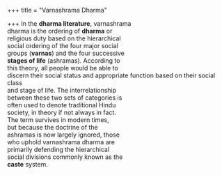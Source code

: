 +++
title = "Varnashrama Dharma"

+++
In the **dharma literature**, varnashrama  
dharma is the ordering of **dharma** or  
religious duty based on the hierarchical  
social ordering of the four major social  
groups (**varnas**) and the four successive  
**stages of life** (ashramas). According to  
this theory, all people would be able to  
discern their social status and appropriate function based on their social class  
and stage of life. The interrelationship  
between these two sets of categories is  
often used to denote traditional Hindu  
society, in theory if not always in fact.  
The term survives in modern times,  
but because the doctrine of the  
ashramas is now largely ignored, those  
who uphold varnashrama dharma are  
primarily defending the hierarchical  
social divisions commonly known as the  
**caste** system.
